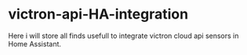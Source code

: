 # victron-api-HA-integration
Here i will store all finds usefull to integrate victron cloud api sensors in Home Assistant.
